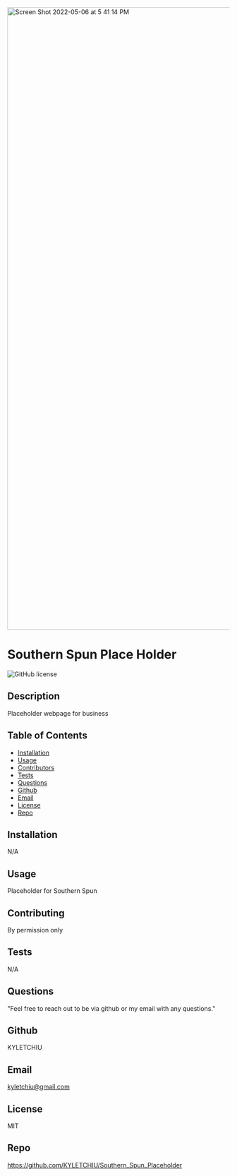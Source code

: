 <img width="1411" alt="Screen Shot 2022-05-06 at 5 41 14 PM" src="https://user-images.githubusercontent.com/92279620/167220172-5077bba1-ad10-4c48-8d88-95e560d114e3.png">

# Southern Spun Place Holder
![GitHub license](http://img.shields.io/badge/license-MIT-green)

## Description
Placeholder webpage for business 

## Table of Contents
* [Installation](#Installation)
* [Usage](#Usage)
* [Contributors](#Contributors)
* [Tests](#Tests)
* [Questions](Questions)
* [Github](#Github)
* [Email](#Email)
* [License](#License)
* [Repo](#Repo)

## Installation
N/A

## Usage
Placeholder for Southern Spun
## Contributing
By permission only

## Tests
N/A

## Questions
"Feel free to reach out to be via github or my email with any questions."

## Github
KYLETCHIU

## Email
 kyletchiu@gmail.com


## License
 MIT 

## Repo
https://github.com/KYLETCHIU/Southern_Spun_Placeholder
